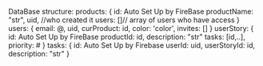 DataBase structure:
products:   {
                id: Auto Set Up by FireBase
                productName: "str",
                uid, //who created it
                users: []// array of users who have access
            }
users:      {
                email: @,
                uid,
                curProduct: id,
                color: 'color',
                invites: []
            }
userStory:  {
                id: Auto Set Up by FireBase
                productId: id,
                description: "str"
                tasks: [id,..],
                priority: #
            }
tasks:      {
                id: Auto Set Up by Firebase
                userId: uid,
                userStoryId: id,
                description: "str"
            }

